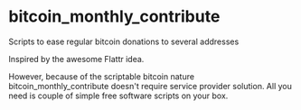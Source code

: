bitcoin_monthly_contribute
==========================

Scripts to ease regular bitcoin donations to several addresses

Inspired by the awesome Flattr idea.

However, because of the scriptable bitcoin nature bitcoin_monthly_contribute
 doesn't require service provider solution. All you need is couple of simple free software scripts on your box.
